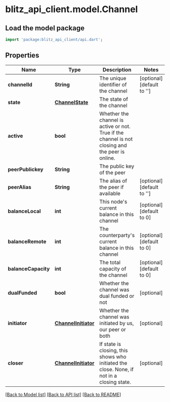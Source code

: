 # blitz_api_client.model.Channel

## Load the model package
```dart
import 'package:blitz_api_client/api.dart';
```

## Properties
Name | Type | Description | Notes
------------ | ------------- | ------------- | -------------
**channelId** | **String** | The unique identifier of the channel | [optional] [default to '']
**state** | [**ChannelState**](ChannelState.md) | The state of the channel | 
**active** | **bool** | Whether the channel is active or not. True if the channel is not closing and the peer is online. | 
**peerPublickey** | **String** | The public key of the peer | 
**peerAlias** | **String** | The alias of the peer if available | [optional] [default to '']
**balanceLocal** | **int** | This node's current balance in this channel | [optional] [default to 0]
**balanceRemote** | **int** | The counterparty's current balance in this channel | [optional] [default to 0]
**balanceCapacity** | **int** | The total capacity of the channel | [optional] [default to 0]
**dualFunded** | **bool** | Whether the channel was dual funded or not | [optional] 
**initiator** | [**ChannelInitiator**](ChannelInitiator.md) | Whether the channel was initiated by us, our peer or both | [optional] 
**closer** | [**ChannelInitiator**](ChannelInitiator.md) | If state is closing, this shows who initiated the close. None, if not in a closing state. | [optional] 

[[Back to Model list]](../README.md#documentation-for-models) [[Back to API list]](../README.md#documentation-for-api-endpoints) [[Back to README]](../README.md)


